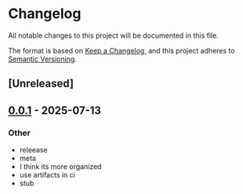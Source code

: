 # Changelog

All notable changes to this project will be documented in this file.

The format is based on [Keep a Changelog](https://keepachangelog.com/en/1.0.0/),
and this project adheres to [Semantic Versioning](https://semver.org/spec/v2.0.0.html).

## [Unreleased]

## [0.0.1](https://github.com/ocasazza/nix_rust_template/releases/tag/nix_rust_template-v0.0.1) - 2025-07-13

### Other

- releease
- meta
- I think its more organized
- use artifacts in ci
- stub
